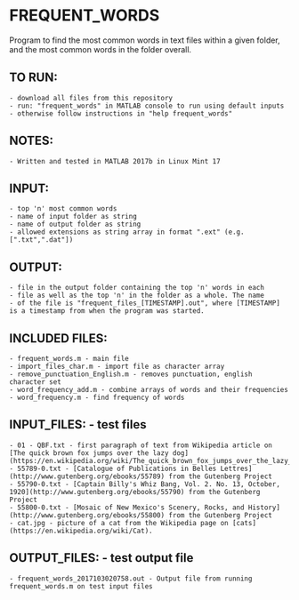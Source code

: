 # FREQUENT_WORDS

Program to find the most common words in text files within a given
folder, and the most common words in the folder overall.

## TO RUN:
    - download all files from this repository
    - run: "frequent_words" in MATLAB console to run using default inputs
    - otherwise follow instructions in "help frequent_words"
    
## NOTES:
    - Written and tested in MATLAB 2017b in Linux Mint 17

## INPUT: 
    - top 'n' most common words
    - name of input folder as string
    - name of output folder as string
    - allowed extensions as string array in format ".ext" (e.g. [".txt",".dat"])

## OUTPUT: 
    - file in the output folder containing the top 'n' words in each
    - file as well as the top 'n' in the folder as a whole. The name
    - of the file is "frequent_files_[TIMESTAMP].out", where [TIMESTAMP] is a timestamp from when the program was started.

## INCLUDED FILES:
    - frequent_words.m - main file
    - import_files_char.m - import file as character array
    - remove_punctuation_English.m - removes punctuation, english character set
    - word_frequency_add.m - combine arrays of words and their frequencies
    - word_frequency.m - find frequency of words

## INPUT_FILES: - test files
    - 01 - QBF.txt - first paragraph of text from Wikipedia article on [The quick brown fox jumps over the lazy dog](https://en.wikipedia.org/wiki/The_quick_brown_fox_jumps_over_the_lazy_dog).
    - 55789-0.txt - [Catalogue of Publications in Belles Lettres](http://www.gutenberg.org/ebooks/55789) from the Gutenberg Project 
    - 55790-0.txt - [Captain Billy's Whiz Bang, Vol. 2. No. 13, October, 1920](http://www.gutenberg.org/ebooks/55790) from the Gutenberg Project
    - 55800-0.txt - [Mosaic of New Mexico's Scenery, Rocks, and History](http://www.gutenberg.org/ebooks/55800) from the Gutenberg Project
    - cat.jpg - picture of a cat from the Wikipedia page on [cats](https://en.wikipedia.org/wiki/Cat). 
    
## OUTPUT_FILES: - test output file
    - frequent_words_2017103020758.out - Output file from running frequent_words.m on test input files
    

